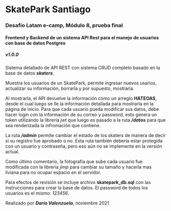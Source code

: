 # SkatePark Santiago
### Desafío Latam e-camp, Módulo 8, prueba final

#### Frontend y Backend de un sistema API Rest para el manejo de usuarios con base de datos Postgres

##### v1.0.0
Sistema detallado de API REST con sistema CRUD completo basado en la base de datos ***skaters***.

Muestra los usuarios de un SkatePark, permite ingresar nuevos usarios, actualizar su información, borrarla y por supuesto, mostrarla.

Al mostrarla, el API devuelve la información como un arreglo **HATEOAS**, desde el cual luego se lle la información detallada para mostrarla en la página de inicio.
Para que cada usuario pueda modificar sus datos, debe hacer login con la información de su correo y password, esto genera un token utilizando la librería *jwt* que luego es pasado a la ruta ***/datos*** para que sea renderizada la infromación que contiene.

La ruta ***/admin*** permite cambiar el estado de los skaters de manera de decir si su registro fue aprobado o no.  Esta ruta también debería estar protegida con un usuario y contraseña, pero eso aún no se implemente en la versión actual.

Como último comentario, la fotografía que sube cada usuario fue modificada con la librería *jimp* para cambiar su tamaño y hacerla mas liviana para no ocupar espacio en el servidor.

Para efectos de revisión se incluye archivo **skatepark_db.sql** con las instrucciones para crear la base de datos.  El password de todos los usuarios es el mismo: *123456*.


Realizado por ***Darío Valenzuela***, noviembre 2021

